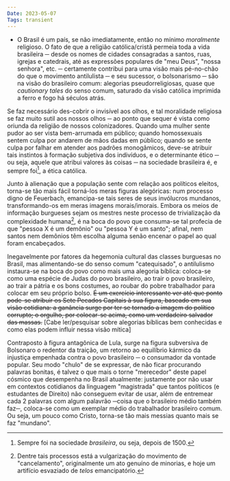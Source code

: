 ```yaml
---
Date: 2023-05-07
Tags: transient
---
```


- O Brasil é um país, se não imediatamente, então no mínimo *moralmente* religioso. O fato de que a religião católica/cristã permeia toda a vida brasileira ─ desde os nomes de cidades consagradas a santos, ruas, igrejas e catedrais, até as expressões populares de "meu Deus", "nossa senhora", etc. ─ certamente contribui para uma visão mais pé-no-chão do que o movimento antilulista ─ e seu sucessor, o bolsonarismo ─ são na visão do brasileiro comum: alegorias pseudorreligiosas, quase que *cautionary tales* do senso comum, saturado da visão católica imprimida a ferro e fogo há séculos atrás. 

Se faz necessário des-cobrir o invisível aos olhos, e tal moralidade religiosa se faz muito sutil aos nossos olhos ─ ao ponto que sequer é vista como oriunda da religião de nossos colonizadores. Quando uma mulher sente pudor ao ser vista bem-arrumada em público; quando homossexuais sentem culpa por andarem de mãos dadas em público; quando se sente culpa por falhar em atender aos padrões monogâmicos, deve-se atribuir tais instintos à formação subjetiva dos indivíduos, e o determinante ético ─ ou seja, aquele que atribui valores às coisas ─ na sociedade brasileira é, e sempre foi[^1], a ética católica. 

Junto à alienação que a população sente com relação aos políticos eleitos, torna-se tão mais fácil torná-los meras figuras alegóricas: num processo digno de Feuerbach, emancipa-se tais seres de seus invólucros mundanos, transformando-os em meras imagens morais/imorais. Embora os meios de informação burgueses sejam os mestres neste processo de trivialização da complexidade humana[^2], é na boca do povo que consuma-se tal profecia de que "pessoa X é um demônio" ou "pessoa Y é um santo"; afinal, nem santos nem demônios têm escolha alguma senão encenar o papel ao qual foram encabeçados.

Inegavelmente por fatores da hegemonia cultural das classes burguesas no Brasil, mas alimentando-se do senso comum "catequisado", o antilulismo instaura-se na boca do povo como mais uma alegoria bíblica: coloca-se como uma espécie de Judas do povo brasileiro, ao trair o povo brasileiro, ao trair a pátria e os bons costumes, ao roubar do pobre trabalhador para colocar em seu próprio bolso. ~~É um exercício interessante ver até que ponto pode-se atribuir os Sete Pecados Capitais à sua figura, baseado em sua visão cotidiana: a ganância surge por ter se tornado a imagem do político corrupto; o orgulho, por colocar-se acima, como um verdadeiro salvador das massas.~~ [Cabe ler/pesquisar sobre alegorias bíblicas bem conhecidas e como elas podem influir nessa visão mítica]

Contraposto à figura antagônica de Lula, surge na figura subversiva de Bolsonaro o redentor da traição, um retorno ao equilíbrio kármico da injustiça empenhada contra o povo brasileiro ─ o consumador da vontade popular. Seu modo "chulo" de se expressar, de não ficar procurando palavras bonitas, é talvez o que mais o torne "merecedor" deste papel cósmico que desempenha no Brasil atualmente: justamente por não usar em contextos cotidianos da linguagem "magistrada" que tantos políticos (e estudantes de Direito) não conseguem evitar de usar, além de entremear cada 2 palavras com algum palavrão ─coisa que o brasileiro médio também faz─, coloca-se como um exemplar médio do trabalhador brasileiro comum. Ou seja, um pouco como Cristo, torna-se tão mais messias quanto mais se faz "mundano". 


[^1]: Sempre foi na sociedade *brasileira*, ou seja, depois de 1500.
[^2]: Dentre tais processos está a vulgarização do movimento de "cancelamento", originalmente um ato genuíno de minorias, e hoje um artifício esvaziado de *telos* emancipatório.